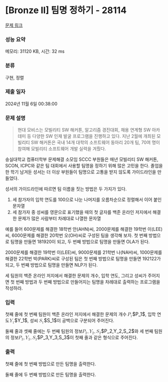 # [Bronze II] 팀명 정하기 - 28114 

[문제 링크](https://www.acmicpc.net/problem/28114) 

### 성능 요약

메모리: 31120 KB, 시간: 32 ms

### 분류

구현, 정렬

### 제출 일자

2024년 11월 6일 00:38:00

### 문제 설명

<blockquote>
<p>현대 모비스는 모빌리티 SW 해커톤, 알고리즘 경진대회, 채용 연계형 SW 아카데미 등 다양한 SW 인재 발굴 프로그램을 진행하고 있다. 지난 2월에 개최된 모빌리티 SW 해커톤은 국내 14개 대학의 소프트웨어 동아리 20개 팀, 70여 명이 참여해 모빌리티 소프트웨어 개발 실력을 겨뤘다.</p>
</blockquote>

<p>숭실대학교 컴퓨터학부 문제해결 소모임 SCCC 부원들은 매년 모빌리티 SW 해커톤, SCON, ICPC와 같은 팀 대회에서 사용할 팀명을 정하기 위해 많은 고민을 한다. 졸업을 한 학기 남겨둔 성서는 더 이상 부원들이 팀명으로 고통을 받지 않도록 가이드라인을 만들었다.</p>

<p>성서의 가이드라인에 따르면 팀 이름을 짓는 방법은 두 가지가 있다.</p>

<ol>
	<li>세 참가자의 입학 연도를 100으로 나눈 나머지를 오름차순으로 정렬해서 이어 붙인 문자열</li>
	<li>세 참가자 중 성씨를 영문으로 표기했을 때의 첫 글자를 백준 온라인 저지에서 해결한 문제가 많은 사람부터 차례대로 나열한 문자열</li>
</ol>

<p>예를 들어 600문제를 해결한 18학번 안(AHN)씨, 2000문제를 해결한 19학번 이(LEE)씨, 6000문제를 해결한 20학번 오(OH)씨로 구성된 팀을 생각해 보자. 첫 번째 방법으로 팀명을 만들면 181920이 되고, 두 번째 방법으로 팀명을 만들면 OLA가 된다.</p>

<p>2000문제를 해결한 19학번 이(LEE)씨, 9000문제를 21학번 나(NAH)씨, 1000문제를 해결한 22학번 박(PARK)씨로 구성된 팀은 첫 번째 방법으로 팀명을 만들면 192122가 되고, 두 번째 방법으로 팀명을 만들면 NLP가 된다.</p>

<p>세 팀원의 백준 온라인 저지에서 해결한 문제의 개수, 입학 연도, 그리고 성씨가 주어지면 첫 번째 방법과 두 번째 방법으로 만들어지는 팀명을 차례대로 출력하는 프로그램을 작성하라.</p>

### 입력 

 <p>첫째 줄에 첫 번째 팀원이 백준 온라인 저지에서 해결한 문제의 개수 <mjx-container class="MathJax" jax="CHTML" style="font-size: 109%; position: relative;"><mjx-math class="MJX-TEX" aria-hidden="true"><mjx-msub><mjx-mi class="mjx-i"><mjx-c class="mjx-c1D443 TEX-I"></mjx-c></mjx-mi><mjx-script style="vertical-align: -0.15em; margin-left: -0.109em;"><mjx-mn class="mjx-n" size="s"><mjx-c class="mjx-c31"></mjx-c></mjx-mn></mjx-script></mjx-msub></mjx-math><mjx-assistive-mml unselectable="on" display="inline"><math xmlns="http://www.w3.org/1998/Math/MathML"><msub><mi>P</mi><mn>1</mn></msub></math></mjx-assistive-mml><span aria-hidden="true" class="no-mathjax mjx-copytext">$P_1$</span></mjx-container>, 입학 연도 <mjx-container class="MathJax" jax="CHTML" style="font-size: 109%; position: relative;"><mjx-math class="MJX-TEX" aria-hidden="true"><mjx-msub><mjx-mi class="mjx-i"><mjx-c class="mjx-c1D44C TEX-I"></mjx-c></mjx-mi><mjx-script style="vertical-align: -0.15em; margin-left: -0.182em;"><mjx-mn class="mjx-n" size="s"><mjx-c class="mjx-c31"></mjx-c></mjx-mn></mjx-script></mjx-msub></mjx-math><mjx-assistive-mml unselectable="on" display="inline"><math xmlns="http://www.w3.org/1998/Math/MathML"><msub><mi>Y</mi><mn>1</mn></msub></math></mjx-assistive-mml><span aria-hidden="true" class="no-mathjax mjx-copytext">$Y_1$</span></mjx-container>, 성씨 <mjx-container class="MathJax" jax="CHTML" style="font-size: 109%; position: relative;"><mjx-math class="MJX-TEX" aria-hidden="true"><mjx-msub><mjx-mi class="mjx-i"><mjx-c class="mjx-c1D446 TEX-I"></mjx-c></mjx-mi><mjx-script style="vertical-align: -0.15em; margin-left: -0.032em;"><mjx-mn class="mjx-n" size="s"><mjx-c class="mjx-c31"></mjx-c></mjx-mn></mjx-script></mjx-msub></mjx-math><mjx-assistive-mml unselectable="on" display="inline"><math xmlns="http://www.w3.org/1998/Math/MathML"><msub><mi>S</mi><mn>1</mn></msub></math></mjx-assistive-mml><span aria-hidden="true" class="no-mathjax mjx-copytext">$S_1$</span></mjx-container>이 공백으로 구분되어 주어진다.</p>

<p>둘째 줄과 셋째 줄에는 두 번째 팀원의 정보 <mjx-container class="MathJax" jax="CHTML" style="font-size: 109%; position: relative;"><mjx-math class="MJX-TEX" aria-hidden="true"><mjx-msub><mjx-mi class="mjx-i"><mjx-c class="mjx-c1D443 TEX-I"></mjx-c></mjx-mi><mjx-script style="vertical-align: -0.15em; margin-left: -0.109em;"><mjx-mn class="mjx-n" size="s"><mjx-c class="mjx-c32"></mjx-c></mjx-mn></mjx-script></mjx-msub><mjx-mo class="mjx-n"><mjx-c class="mjx-c2C"></mjx-c></mjx-mo><mjx-msub space="2"><mjx-mi class="mjx-i"><mjx-c class="mjx-c1D44C TEX-I"></mjx-c></mjx-mi><mjx-script style="vertical-align: -0.15em; margin-left: -0.182em;"><mjx-mn class="mjx-n" size="s"><mjx-c class="mjx-c32"></mjx-c></mjx-mn></mjx-script></mjx-msub><mjx-mo class="mjx-n"><mjx-c class="mjx-c2C"></mjx-c></mjx-mo><mjx-msub space="2"><mjx-mi class="mjx-i"><mjx-c class="mjx-c1D446 TEX-I"></mjx-c></mjx-mi><mjx-script style="vertical-align: -0.15em; margin-left: -0.032em;"><mjx-mn class="mjx-n" size="s"><mjx-c class="mjx-c32"></mjx-c></mjx-mn></mjx-script></mjx-msub></mjx-math><mjx-assistive-mml unselectable="on" display="inline"><math xmlns="http://www.w3.org/1998/Math/MathML"><msub><mi>P</mi><mn>2</mn></msub><mo>,</mo><msub><mi>Y</mi><mn>2</mn></msub><mo>,</mo><msub><mi>S</mi><mn>2</mn></msub></math></mjx-assistive-mml><span aria-hidden="true" class="no-mathjax mjx-copytext">$P_2,Y_2,S_2$</span></mjx-container>와 세 번째 팀원의 정보 <mjx-container class="MathJax" jax="CHTML" style="font-size: 109%; position: relative;"><mjx-math class="MJX-TEX" aria-hidden="true"><mjx-msub><mjx-mi class="mjx-i"><mjx-c class="mjx-c1D443 TEX-I"></mjx-c></mjx-mi><mjx-script style="vertical-align: -0.15em; margin-left: -0.109em;"><mjx-mn class="mjx-n" size="s"><mjx-c class="mjx-c33"></mjx-c></mjx-mn></mjx-script></mjx-msub><mjx-mo class="mjx-n"><mjx-c class="mjx-c2C"></mjx-c></mjx-mo><mjx-msub space="2"><mjx-mi class="mjx-i"><mjx-c class="mjx-c1D44C TEX-I"></mjx-c></mjx-mi><mjx-script style="vertical-align: -0.15em; margin-left: -0.182em;"><mjx-mn class="mjx-n" size="s"><mjx-c class="mjx-c33"></mjx-c></mjx-mn></mjx-script></mjx-msub><mjx-mo class="mjx-n"><mjx-c class="mjx-c2C"></mjx-c></mjx-mo><mjx-msub space="2"><mjx-mi class="mjx-i"><mjx-c class="mjx-c1D446 TEX-I"></mjx-c></mjx-mi><mjx-script style="vertical-align: -0.15em; margin-left: -0.032em;"><mjx-mn class="mjx-n" size="s"><mjx-c class="mjx-c33"></mjx-c></mjx-mn></mjx-script></mjx-msub></mjx-math><mjx-assistive-mml unselectable="on" display="inline"><math xmlns="http://www.w3.org/1998/Math/MathML"><msub><mi>P</mi><mn>3</mn></msub><mo>,</mo><msub><mi>Y</mi><mn>3</mn></msub><mo>,</mo><msub><mi>S</mi><mn>3</mn></msub></math></mjx-assistive-mml><span aria-hidden="true" class="no-mathjax mjx-copytext">$P_3,Y_3,S_3$</span></mjx-container>이 첫째 줄과 같은 형식으로 주어진다.</p>

### 출력 

 <p>첫째 줄에 첫 번째 방법으로 만든 팀명을 출력한다.</p>

<p>둘째 줄에 두 번째 방법으로 만든 팀명을 출력한다.</p>

